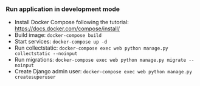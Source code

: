 ### Run application in development mode
* Install Docker Compose following the tutorial: https://docs.docker.com/compose/install/
* Build image: `docker-compose build`
* Start services: `docker-compose up -d`
* Run collectstatic: `docker-compose exec web python manage.py collectstatic --noinput`
* Run migrations: `docker-compose exec web python manage.py migrate --noinput`
* Create Django admin user: `docker-compose exec web python manage.py createsuperuser`
